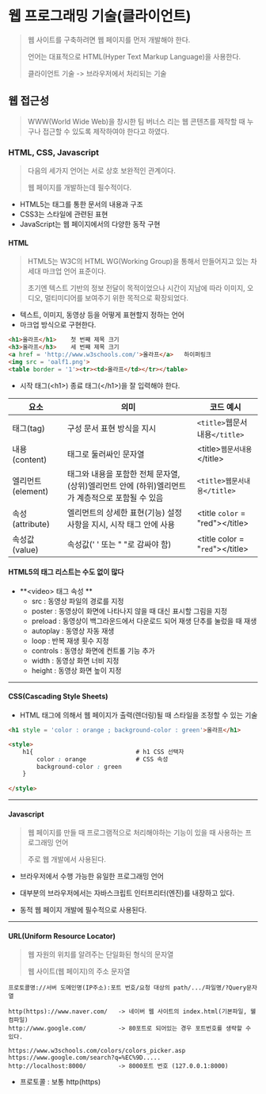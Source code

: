 # 웹 프로그래밍 기술(클라이언트)

> 웹 사이트를 구축하려면 웹 페이지를 먼저 개발해야 한다.
>
> 언어는 대표적으로 HTML(Hyper Text Markup Language)을 사용한다.
>
> 클라이언트 기술 -> 브라우저에서 처리되는 기술

## 웹 접근성

>WWW(World Wide Web)을 창시한 팀 버너스 리는 웹 콘텐츠를 제작할 때 누구나 접근할 수 있도록 제작하여야 한다고 하였다.

### HTML, CSS, Javascript

>다음의 세가지 언어는 서로 상호 보완적인 관계이다.
>
>웹 페이지를 개발하는데 필수적이다.

* HTML5는 태그를 통한 문서의 내용과 구조
* CSS3는 스타일에 관련된 표현
* JavaScript는 웹 페이지에서의 다양한 동작 구현



#### HTML

>HTML5는 W3C의 HTML WG(Working Group)을 통해서 만들어지고 있는 차세대 마크업 언어 표준이다.
>
>초기엔 텍스트 기반의 정보 전달이 목적이었으나 시간이 지남에 따라 이미지, 오디오, 멀티미디어를 보여주기 위한 목적으로 확장되었다.

* 텍스트, 이미지, 동영상 등을 어떻게 표현할지 정하는 언어
* 마크업 방식으로 구현한다.

```html
<h1>올라프</h1>	첫 번째 제목 크기
<h3>올라프</h3>	세 번째 제목 크기
<a href = 'http://www.w3schools.com/'>올라프</a>	하이퍼링크
<img src = 'oalf1.png'>
<table border = '1'><tr><td>올라프</td></tr></table>
```

* 시작 태그(\<h1>) 종료 태그(\</h1>)을 잘 입력해야 한다.

| 요소              | 의미                                                         | 코드 예시                             |
| ----------------- | ------------------------------------------------------------ | ------------------------------------- |
| 태그(tag)         | 구성 문서 표현 방식을 지시                                   | ```<title>```웹문서내용```</title>``` |
| 내용(content)     | 태그로 둘러싸인 문자열                                       | \<title>```웹문서내용```\</title>     |
| 엘리먼트(element) | 태그와 내용을 포함한 전체 문자열, (상위)엘리먼트 안에 (하위)엘리먼트가 계층적으로 포함될 수 있음 | ```<title>웹문서내용</title>```       |
| 속성(attribute)   | 엘리먼트의 상세한 표현(기능) 설정 사항을 지시, 시작 태그 안에 사용 | \<title ```color``` = "red">\</title> |
| 속성값(value)     | 속성값(' ' 또는 " "로 감싸야 함)                             | \<title color = "```red```">\</title> |



#### HTML5의 태그 리스트는 수도 없이 많다

* **\<video> 태그 속성 **
  * src : 동영상 파일의 경로를 지정
  * poster : 동영상이 화면에 나타나지 않을 때 대신 표시할 그림을 지정
  * preload : 동영상이 백그라운드에서 다운로드 되어 재생 단추를 눌렀을 때 재생
  * autoplay : 동영상 자동 재생
  * loop : 반복 재생 횟수 지정
  * controls : 동영상 화면에 컨트롤 기능 추가
  * width : 동영상 화면 너비 지정
  * height : 동영상 화면 높이 지정



---



#### CSS(Cascading Style Sheets)

* HTML 태그에 의해서 웹 페이지가 출력(렌더링)될 때 스타일을 조정할 수 있는 기술

```html
<h1 style = 'color : orange ; background-color : green'>올라프</h1>

<style>
	h1{								# h1 CSS 선택자
		color : orange				# CSS 속성 
		background-color : green
	}
	
</style>
```



---



#### Javascript

>웹 페이지를 만들 때 프로그램적으로 처리해야하는 기능이 있을 때 사용하는 프로그래밍 언어
>
>주로 웹 개발에서 사용된다.

* 브라우저에서 수행 가능한 유일한 프로그래밍 언어

* 대부분의 브라우저에서는 자바스크립트 인터프리터(엔진)를 내장하고 있다.

* 동적 웹 페이지 개발에 필수적으로 사용된다.



---



#### URL(Uniform Resource Locator)

>웹 자원의 위치를 알려주는 단일화된 형식의 문자열
>
>웹 사이트(웹 페이지)의 주소 문자열

```http
프로토콜명://서버 도메인명(IP주소):포트 번호/요청 대상의 path/.../파일명/?Query문자열

http(https)://www.naver.com/   -> 네이버 웹 사이트의 index.html(기본파일, 웰컴파일)
http://www.google.com/		   -> 80포트로 되어있는 경우 포트번호를 생략할 수 있다.

https://www.w3schools.com/colors/colors_picker.asp
https://www.google.com/search?q=%EC%9D.....
http://localhost:8000/		   -> 8000포트 번호 (127.0.0.1:8000)
```

* 프로토콜 : 보통 http(https)